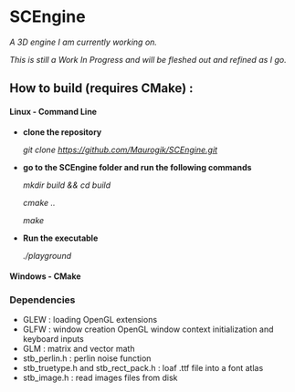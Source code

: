 # SCEngine

*A 3D engine I am currently working on.*

*This is still a Work In Progress and will be fleshed out and refined as I go.*

How to build (requires CMake) :
-----------------------------

#### Linux - Command Line
    
* **clone the repository**

   *git clone https://github.com/Maurogik/SCEngine.git*

* **go to the SCEngine folder and run the following commands**

	*mkdir build && cd build*
	
	*cmake ..*

	*make*

* **Run the executable**

    *./playground*

#### Windows - CMake




### Dependencies

* GLEW : loading OpenGL extensions
* GLFW : window creation OpenGL window context initialization and keyboard inputs
* GLM : matrix and vector math
* stb_perlin.h : perlin noise function
* stb_truetype.h and stb_rect_pack.h : loaf .ttf file into a font atlas
* stb_image.h : read images files from disk

